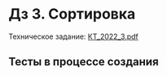 # Дз 3. Сортировка
Техническое задание: [КТ_2022_3.pdf](КТ_2022_3.pdf)

## Тесты в процессе создания
